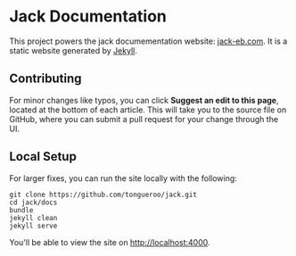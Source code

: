 # Jack Documentation

This project powers the jack documementation website: [jack-eb.com](http://jack-eb.com).  It is a static website generated by [Jekyll](https://jekyllrb.com/).

## Contributing

For minor changes like typos, you can click **Suggest an edit to this page**, located at the bottom of each article. This will take you to the source file on GitHub, where you can submit a pull request for your change through the UI.

## Local Setup

For larger fixes, you can run the site locally with the following:

```
git clone https://github.com/tongueroo/jack.git
cd jack/docs
bundle
jekyll clean
jekyll serve
```

You'll be able to view the site on [http://localhost:4000](http://localhost:4000).
